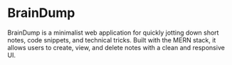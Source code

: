 # BrainDump
BrainDump is a minimalist web application for quickly jotting down short notes, code snippets, and technical tricks. Built with the MERN stack, it allows users to create, view, and delete notes with a clean and responsive UI.
